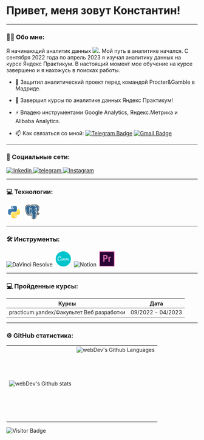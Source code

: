 
# Привет, меня зовут Константин!

---

### :man_technologist: Обо мне:

Я начинающий аналитик данных <img src="https://media.giphy.com/media/WUlplcMpOCEmTGBtBW/giphy.gif" width="30px">. Мой путь в аналитике начался. С сентября 2022 года по апрель 2023 я изучал аналитику данных на курсе Яндекс Практикум. В настоящий момент мое обучение на курсе завершено и я нахожусь в поисках работы.

- :telescope: Защитил аналитический проект перед командой Procter&Gamble в Мадриде.

- :seedling: Завершил курсы по аналитике данных Яндекс Практикум!

- :zap: Владею инструментами Google Analytics, Яндекс.Метрика и Alibaba Analytics.

- :mailbox: Как связаться со мной: [![Telegram Badge](https://img.shields.io/badge/-Telegram-blue?style=flat&logo=Telegram&logoColor=white)](https://t.me/koi_l) [![Gmail Badge](https://img.shields.io/badge/-Gmail-red?style=flat&logo=Gmail&logoColor=white)](mailto:koil9656@gmail.com)

---

### 🤝 Социальные сети:

  <div id="badges">
    <a href="https://www.linkedin.com/in/konstantin-ilin-8a0a81165/" target="_blank">
      <img src="https://cdn-icons-png.flaticon.com/512/2504/2504799.png" width="40" height="40" alt="linkedin" />
    </a>
    <a href="https://t.me/koi_l" target="_blank">
      <img src="https://cdn-icons-png.flaticon.com/512/2111/2111646.png" width="40" height="40" alt="telegram" />
    </a>
    <a href="https://www.instagram.com/k_ilin_" target="_blank">
      <img src="https://commons.wikimedia.org/wiki/File:Instagram_logo_2016.svg" width="40" height="40" alt="Instagram"/>
    </a>
  </div>

---

### 💻 Технологии:

<div>
  <img src="https://github.com/devicons/devicon/blob/master/icons/python/python-original.svg" title="Python" alt="python" width="40" height="40"/>&nbsp
  <img src="https://github.com/devicons/devicon/blob/master/icons/postgresql/postgresql-original.svg" title="PostgreSQL" alt="postgresql" width="40" height="40"/>&nbsp
  

---

### 🛠 Инструменты:

<div>
  <img src="https://upload.wikimedia.org/wikipedia/commons/9/90/DaVinci_Resolve_17_logo.svg" title="DaVinci Resolve" alt="DaVinci Resolve" width="40" height="40"/>&nbsp;
  <img src="https://github.com/devicons/devicon/blob/master/icons/canva/canva-original.svg" title="canva" alt="canva" width="40" height="40"/>&nbsp;
  <img src="https://upload.wikimedia.org/wikipedia/commons/e/e9/Notion-logo.svg" title="Notion" alt="Notion" width="40" height="40"/>&nbsp;
  <img src="https://github.com/devicons/devicon/blob/master/icons/premierepro/premierepro-original.svg" title="PremierePro" alt="premierepro" width="40" height="40"/>&nbsp;
</div>

---

### 💻 Пройденные курсы:

| Курсы                                                           | Дата              |
| ----------------------------------------------------------------| :---------------: |
| practicum.yandex/Факультет Веб разработки                       | 09/2022 - 04/2023 |

---


### ⚙️ GitHub статистика:

<table>
  <tr>
    <td>
      <img align="left" src="http://github-readme-streak-stats.herokuapp.com?user=Konstantlen&theme=dark&background=000000" alt="webDev's Github stats" />
    </td>
    <td>
      <img height="195px" align="right" alt="webDev's Github Languages" src="https://github-readme-stats-sigma-five.vercel.app/api/top-langs/?username=Konstantlen&layout=compact&theme=vision-friendly-dark" />
    </td>
  </tr>
</table>

![Visitor Badge](https://visitor-badge.laobi.icu/badge?page_id=konstantlen)
